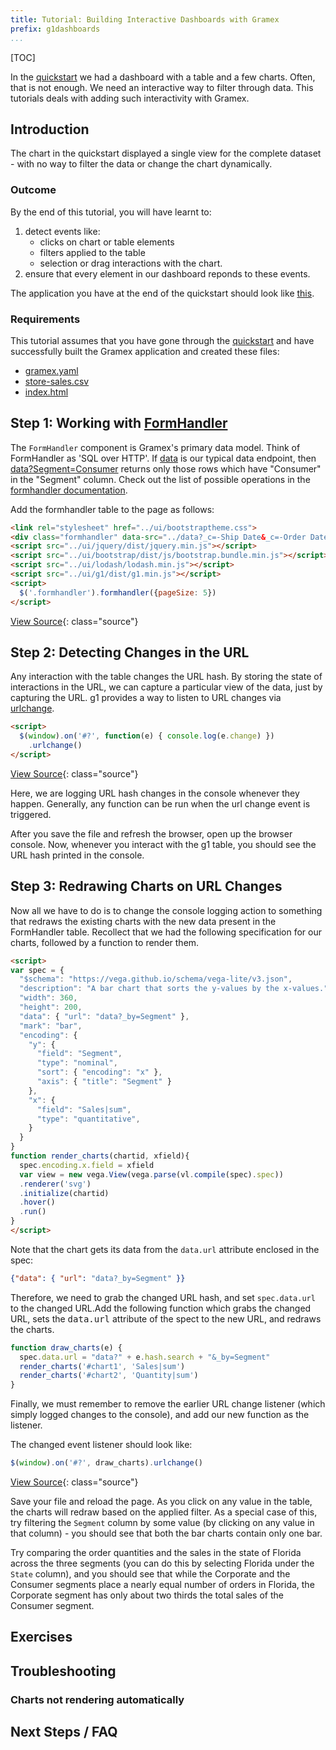 ```yaml
---
title: Tutorial: Building Interactive Dashboards with Gramex
prefix: g1dashboards
...
```


[TOC]

In the [quickstart](../quickstart) we had a dashboard with a
table and a few charts. Often, that is not enough. We need an interactive
way to filter through data. This tutorials deals with adding such
interactivity with Gramex.


## Introduction

The chart in the quickstart displayed a single view for the complete dataset - with no way to filter the
data or change the chart dynamically.


### Outcome

By the end of this tutorial, you will have learnt to:

1. detect events like:
    * clicks on chart or table elements
    * filters applied to the table
    * selection or drag interactions with the chart.
2. ensure that every element in our dashboard reponds to these events.

The application you have at the end of the quickstart should look like
[this](../quickstart/index5.html).


### Requirements

This tutorial assumes that you have gone through the
[quickstart](../quickstart) and have successfully built the Gramex
application and created these files:

* [gramex.yaml](../quickstart/output/gramex.yaml.source)
* [store-sales.csv](../store-sales.csv)
* [index.html](../quickstart/index5.html.source)


## Step 1: Working with [FormHandler](../../formhandler/)

The `FormHandler` component is Gramex's primary data model.
Think of FormHandler as 'SQL over HTTP'. If [data](../../quickstart/data)
is our typical data endpoint, then [data?Segment=Consumer](../../quickstart/data?Segment=Consumer)
returns only those rows which have "Consumer" in the "Segment" column.
Check out the list of possible operations in the
[formhandler documentation](/formhandler/#formhandler-filters).

Add the formhandler table to the page as follows:

<!-- render:html -->
```html
<link rel="stylesheet" href="../ui/bootstraptheme.css">
<div class="formhandler" data-src="../data?_c=-Ship Date&_c=-Order Date&_c=-Order ID&_c=-Ship Mode&_c=-Quantity&_c=-Discount"></div>
<script src="../ui/jquery/dist/jquery.min.js"></script>
<script src="../ui/bootstrap/dist/js/bootstrap.bundle.min.js"></script>
<script src="../ui/lodash/lodash.min.js"></script>
<script src="../ui/g1/dist/g1.min.js"></script>
<script>
  $('.formhandler').formhandler({pageSize: 5})
</script>
```
[View Source](../dashboards/output/1/index.html){: class="source"}


## Step 2: Detecting Changes in the URL

Any interaction with the table changes the URL hash. By storing the state of
interactions in the URL, we can capture a particular view of the data, just by capturing the URL.
g1 provides a way to listen to URL changes via [urlchange](https://code.gramener.com/cto/g1/blob/master/docs/urlchange.md).

```html
<script>
  $(window).on('#?', function(e) { console.log(e.change) })
    .urlchange()
</script>
```
[View Source](../dashboards/output/2/index.html){: class="source"}


Here, we are logging URL hash changes in the console whenever they happen.
Generally, any function can be run when the url change event is triggered.

After you save the file and refresh the browser, open up the browser console.
Now, whenever you interact with the g1 table, you should see the URL hash printed in the
console.


## Step 3: Redrawing Charts on URL Changes

Now all we have to do is to change the console logging action to something that
redraws the existing charts with the new data present in the FormHandler table.
Recollect that we had the following specification for our charts,
followed by a function to render them.

```html
<script>
var spec = {
  "$schema": "https://vega.github.io/schema/vega-lite/v3.json",
  "description": "A bar chart that sorts the y-values by the x-values.",
  "width": 360,
  "height": 200,
  "data": { "url": "data?_by=Segment" },
  "mark": "bar",
  "encoding": {
    "y": {
      "field": "Segment",
      "type": "nominal",
      "sort": { "encoding": "x" },
      "axis": { "title": "Segment" }
    },
    "x": {
      "field": "Sales|sum",
      "type": "quantitative",
    }
  }
}
function render_charts(chartid, xfield){
  spec.encoding.x.field = xfield
  var view = new vega.View(vega.parse(vl.compile(spec).spec))
  .renderer('svg')
  .initialize(chartid)
  .hover()
  .run()
}
</script>
```

Note that the chart gets its data from the `data.url` attribute enclosed in the spec:

```json
{"data": { "url": "data?_by=Segment" }}
```

Therefore, we need to grab the changed URL hash, and set `spec.data.url` to the changed
URL.Add the following function which grabs the changed URL, sets the <kbd>data.url</kbd>
attribute of the spect to the new URL, and redraws the charts.

```js
function draw_charts(e) {
  spec.data.url = "data?" + e.hash.search + "&_by=Segment"
  render_charts('#chart1', 'Sales|sum')
  render_charts('#chart2', 'Quantity|sum')
}
```

Finally, we must remember to remove the earlier URL change listener (which simply logged changes
to the console), and add our new function as the listener.

The changed event listener should look like:

```javascript
$(window).on('#?', draw_charts).urlchange()
```

[View Source](../dashboards/output/3/index.html){: class="source"}

Save your file and reload the page. As you click on any value in the table,
the charts will redraw based on the applied filter. As a special case of this, try filtering the
`Segment` column by some value (by clicking on any value in that column) - you should see that
both the bar charts contain only one bar.

Try comparing the order quantities and the sales in the state of Florida across the three segments
(you can do this by selecting Florida under the `State` column), and you should see that while the
Corporate and the Consumer segments place a nearly equal number of orders in Florida, the Corporate
segment has only about two thirds the total sales of the Consumer segment.

## Exercises


## Troubleshooting

### Charts not rendering automatically


## Next Steps / FAQ

<script src="../tutorial.js"></script>
